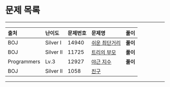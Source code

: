 # 문제 목록

---

|출처|난이도|문제번호|문제명|풀이|
|:---|:---|:---|:---|:---|
|BOJ|Silver I|14940|[쉬운 최단거리](https://www.acmicpc.net/problem/14940)|**풀이**|
|BOJ|Silver II|11725|[트리의 부모](https://www.acmicpc.net/problem/11725)|**풀이**|
|Programmers|Lv.3|12927|[야근 지수](https://school.programmers.co.kr/learn/courses/30/lessons/12927?language=python3)|**풀이**|
|BOJ|Silver II|1058|[친구](https://www.acmicpc.net/problem/1058)||

---

